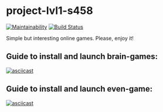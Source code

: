 # project-lvl1-s458
[![Maintainability](https://api.codeclimate.com/v1/badges/17197ebb1fd1d104e064/maintainability)](https://codeclimate.com/github/mrDenisZharkov/project-lvl1-s458/maintainability)
[![Build Status](https://travis-ci.org/mrDenisZharkov/project-lvl1-s458.svg?branch=master)](https://travis-ci.org/mrDenisZharkov/project-lvl1-s458)

Simple but interesting online games. Please, enjoy it!

## Guide to install and launch brain-games:
[![asciicast](https://asciinema.org/a/mW0xrJHt6JtdPfrRMerqiJNq4.svg)](https://asciinema.org/a/mW0xrJHt6JtdPfrRMerqiJNq4)
## Guide to install and launch even-game:
[![asciicast](https://asciinema.org/a/MzBMU2b2C4L6zFcM4BaBjUpIH.svg)](https://asciinema.org/a/MzBMU2b2C4L6zFcM4BaBjUpIH)
